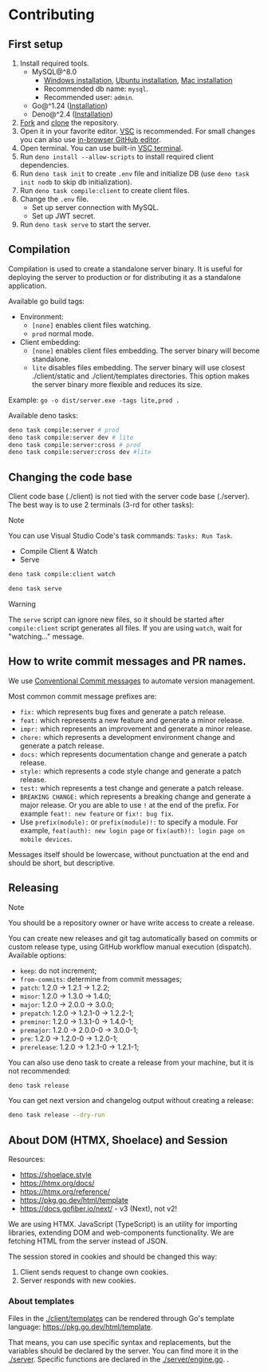 # Contributing

## First setup

1. Install required tools.
   - MySQL@^8.0
     - [Windows installation](https://winstall.app/apps/Oracle.MySQL),
       [Ubuntu installation](https://documentation.ubuntu.com/server/how-to/databases/install-mysql/index.html),
       [Mac installation](https://dev.mysql.com/doc/refman/8.4/en/macos-installation-pkg.html)
     - Recommended db name: `mysql`.
     - Recommended user: `admin`.
   - Go@^1.24 ([Installation](https://go.dev/doc/install))
   - Deno@^2.4 ([Installation](https://deno.com/))
2. [Fork](https://docs.github.com/en/pull-requests/collaborating-with-pull-requests/working-with-forks/fork-a-repo)
   and
   [clone](https://docs.github.com/en/repositories/creating-and-managing-repositories/cloning-a-repository)
   the repository.
3. Open it in your favorite editor. [VSC](https://code.visualstudio.com/) is
   recommended. For small changes you can also use
   [in-browser GitHub editor](https://docs.github.com/en/codespaces/the-githubdev-web-based-editor).
4. Open terminal. You can use built-in
   [VSC terminal](https://code.visualstudio.com/docs/terminal/getting-started).
5. Run `deno install --allow-scripts` to install required client dependencies.
6. Run `deno task init` to create `.env` file and initialize DB (use
   `deno task init nodb` to skip db initialization).
7. Run `deno task compile:client` to create client files.
8. Change the `.env` file.
   - Set up server connection with MySQL.
   - Set up JWT secret.
9. Run `deno task serve` to start the server.

## Compilation

Compilation is used to create a standalone server binary. It is useful for
deploying the server to production or for distributing it as a standalone
application.

Available go build tags:

- Environment:
  - `[none]` enables client files watching.
  - `prod` normal mode.
- Client embedding:
  - `[none]` enables client files embedding. The server binary will become
    standalone.
  - `lite` disables files embedding. The server binary will use closest
    ./client/static and ./client/templates directories. This option makes the
    server binary more flexible and reduces its size.

Example: `go -o dist/server.exe -tags lite,prod .`

Available deno tasks:

```bash
deno task compile:server # prod
deno task compile:server dev # lite
deno task compile:server:cross # prod
deno task compile:server:cross dev #lite
```

## Changing the code base

Client code base (./client) is not tied with the server code base (./server).
The best way is to use 2 terminals (3-rd for other tasks):

> [!NOTE]
> You can use Visual Studio Code's task commands: `Tasks: Run Task`.
>
> - Compile Client & Watch
> - Serve

```bash
deno task compile:client watch
```

```bash
deno task serve
```

> [!WARNING]
> The `serve` script can ignore new files, so it should be started after
> `compile:client` script generates all files. If you are using `watch`, wait
> for "watching..." message.

## How to write commit messages and PR names.

We use [Conventional Commit messages](https://www.conventionalcommits.org/) to
automate version management.

Most common commit message prefixes are:

- `fix:` which represents bug fixes and generate a patch release.
- `feat:` which represents a new feature and generate a minor release.
- `impr:` which represents an improvement and generate a minor release.
- `chore:` which represents a development environment change and generate a
  patch release.
- `docs:` which represents documentation change and generate a patch release.
- `style:` which represents a code style change and generate a patch release.
- `test:` which represents a test change and generate a patch release.
- `BREAKING CHANGE:` which represents a breaking change and generate a major
  release. Or you are able to use `!` at the end of the prefix. For example
  `feat!: new feature` or `fix!: bug fix`.
- Use `prefix(module):` or `prefix(module)!:` to specify a module. For example,
  `feat(auth): new login page` or `fix(auth)!: login page on mobile devices`.

Messages itself should be lowercase, without punctuation at the end and should
be short, but descriptive.

## Releasing

> [!NOTE]
> You should be a repository owner or have write access to create a release.

You can create new releases and git tag automatically based on commits or custom
release type, using GitHub workflow manual execution (dispatch). Available
options:

- `keep`: do not increment;
- `from-commits`: determine from commit messages;
- `patch`: 1.2.0 → 1.2.1 → 1.2.2;
- `minor`: 1.2.0 → 1.3.0 → 1.4.0;
- `major`: 1.2.0 → 2.0.0 → 3.0.0;
- `prepatch`: 1.2.0 → 1.2.1-0 → 1.2.2-1;
- `preminor`: 1.2.0 → 1.3.1-0 → 1.4.0-1;
- `premajor`: 1.2.0 → 2.0.0-0 → 3.0.0-1;
- `pre`: 1.2.0 → 1.2.0-0 → 1.2.0-1;
- `prerelease`: 1.2.0 → 1.2.1-0 → 1.2.1-1;

You can also use deno task to create a release from your machine, but it is not
recommended:

```bash
deno task release
```

You can get next version and changelog output without creating a release:

```bash
deno task release --dry-run
```

## About DOM (HTMX, Shoelace) and Session

Resources:

- <https://shoelace.style>
- <https://htmx.org/docs/>
- <https://htmx.org/reference/>
- <https://pkg.go.dev/html/template>
- <https://docs.gofiber.io/next/> - v3 (Next), not v2!

We are using HTMX. JavaScript (TypeScript) is an utility for importing
libraries, extending DOM and web-components functionality. We are fetching HTML
from the server instead of JSON.

The session stored in cookies and should be changed this way:

1. Client sends request to change own cookies.
2. Server responds with new cookies.

### About templates

Files in the [./client/templates](./client/templates) can be rendered through
Go's template language: <https://pkg.go.dev/html/template>.

That means, you can use specific syntax and replacements, but the variables
should be declared by the server. You can find more it in the
[./server](./server). Specific functions are declared in the
[./server/engine.go](./server/engine.go). .
